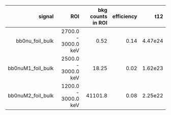 | **signal**          | **ROI**             | **bkg counts in ROI** | **efficiency** | **t12** |
|--------------------:|--------------------:|----------------------:|---------------:|--------:|
| bb0nu\_foil\_bulk   | 2700.0 - 3000.0 keV | 0.52                  | 0.14           | 4.47e24 |
| bb0nuM1\_foil\_bulk | 2500.0 - 3000.0 keV | 18.25                 | 0.02           | 1.62e23 |
| bb0nuM2\_foil\_bulk | 1200.0 - 3000.0 keV | 41101.8               | 0.08           | 2.25e22 |
